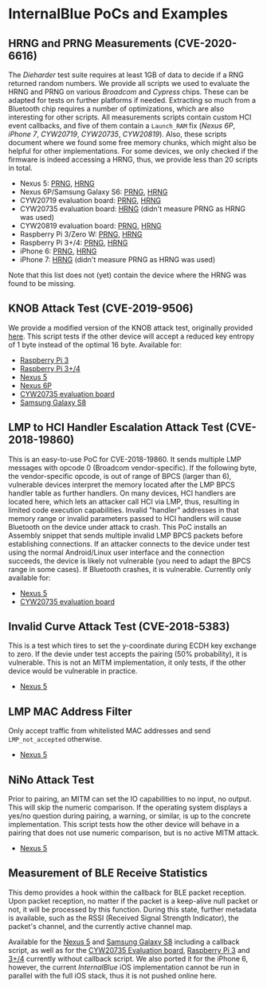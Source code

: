 InternalBlue PoCs and Examples
==============================

HRNG and PRNG Measurements (CVE-2020-6616)
------------------------------------------
The *Dieharder* test suite requires at least 1GB of data to decide if a RNG returned random numbers.
We provide all scripts we used to evaluate the HRNG and PRNG on various *Broadcom* and *Cypress*
chips. These can be adapted for tests on further platforms if needed.
Extracting so much from a Bluetooth chip requires a number of optimizations, which are also
interesting for other scripts. All measurements scripts contain custom HCI event callbacks, and
five of them contain a `Launch_RAM` fix (*Nexus 6P*, *iPhone 7*, *CYW20719*, *CYW20735*, *CYW20819*).
Also, these scripts document where we found some free memory chunks, which might also be helpful for
other implementations.
For some devices, we only checked if the firmware is indeed accessing a HRNG, thus, we provide less
than 20 scripts in total.

* Nexus 5: [PRNG](../examples/nexus5/randp.py), [HRNG](../examples/nexus5/rand.py)
* Nexus 6P/Samsung Galaxy S6: [PRNG](../examples/nexus6p/randp.py), [HRNG](../examples/nexus6p/rand.py)
* CYW20719 evaluation board: [PRNG](../examples/eval_cyw20719/randp.py), [HRNG](../examples/eval_cyw20719/rand.py)
* CYW20735 evaluation board: [HRNG](../examples/eval_cyw20735/rand.py) (didn't measure PRNG as HRNG was used)
* CYW20819 evaluation board: [PRNG](../examples/eval_cyw20819/randp.py), [HRNG](../examples/eval_cyw20819/rand.py)
* Raspberry Pi 3/Zero W: [PRNG](../examples/rpi3/randp.py), [HRNG](../examples/rpi3/rand.py)
* Raspberry Pi 3+/4: [PRNG](../examples/rpi3p_rpi4/randp.py), [HRNG](../examples/rpi3p_rpi4/rand.py)
* iPhone 6: [PRNG](../examples/iphone6/randp.py), [HRNG](../examples/iphone6/rand.py)
* iPhone 7: [HRNG](../examples/iphone7/rand.py) (didn't measure PRNG as HRNG was used)


Note that this list does not (yet) contain the device where the HRNG was found to be missing.



KNOB Attack Test (CVE-2019-9506)
--------------------------------
We provide a modified version of the KNOB attack test, originally provided [here](https://github.com/francozappa/knob).
This script tests if the other device will accept a reduced key entropy of 1 byte instead of the optimal 16 byte.
Available for:

 * [Raspberry Pi 3](../examples/rpi3/KNOB_PoC.py)
 * [Raspberry Pi 3+/4](../examples/rpi3p_rpi4/KNOB_PoC.py)
 * [Nexus 5](../examples/nexus5/KNOB_PoC.py)
 * [Nexus 6P](../examples/nexus6p/KNOB_PoC.py)
 * [CYW20735 evaluation board](../examples/eval_cyw20735/KNOB_PoC.py)
 * [Samsung Galaxy S8](../examples/s8/KNOB_PoC.py)

LMP to HCI Handler Escalation Attack Test (CVE-2018-19860)
----------------------------------------------------------
This is an easy-to-use PoC for CVE-2018-19860. It sends multiple LMP messages with opcode 0 (Broadcom vendor-specific).
If the following byte, the vendor-specific opcode, is out of range of BPCS (larger than 6), vulnerable devices
interpret the memory located after the LMP BPCS handler table as further handlers. On many devices, HCI handlers
are located here, which lets an attacker call HCI via LMP, thus, resulting in limited code execution capabilities.
Invalid "handler" addresses in that memory range or invalid parameters passed to HCI handlers will cause Bluetooth
on the device under attack to crash. This PoC installs an Assembly snippet that sends multiple invalid LMP BPCS packets
before establishing connections. If an attacker connects to the device under test using the normal Android/Linux user
interface and the connection succeeds, the device is likely not vulnerable (you need to adapt the BPCS range in
some cases). If Bluetooth crashes, it is vulnerable. Currently only available for:

* [Nexus 5](../examples/nexus5/CVE_2018_19860_Crash_on_Connect.py)
* [CYW20735 evaluation board](../examples/eval_cyw20735/CVE_2018_19860_Crash_on_Connect.py)

Invalid Curve Attack Test (CVE-2018-5383)
-----------------------------------------
This is a test which tires to set the y-coordinate during ECDH key exchange to zero. If the devie under test accepts the pairing
(50% probability), it is vulnerable. This is not an MITM implementation, it only tests, if the other device would be vulnerable in practice.

* [Nexus 5](../examples/nexus5/CVE_2018_5383_Invalid_Curve_Attack_PoC.py)

LMP MAC Address Filter
----------------------
Only accept traffic from whitelisted MAC addresses and send `LMP_not_accepted` otherwise.

* [Nexus 5](../examples/nexus5/LMP_MAC_Address_Filter.py)

NiNo Attack Test
----------------
Prior to pairing, an MITM can set the IO capabilities to no input, no output. This will skip the numeric comparison.
If the operating system displays a yes/no question during pairing, a warning, or similar, is up to the concrete implementation.
This script tests how the other device will behave in a pairing that does not use numeric comparison, but is no
active MITM attack.

* [Nexus 5](../examples/nexus5/NiNo_PoC.py)


Measurement of BLE Receive Statistics
-------------------------------------
This demo provides a hook within the callback for BLE packet reception. Upon packet reception, no matter if the
packet is a keep-alive null packet or not, it will be processed by this function. During this state, further
metadata is available, such as the RSSI (Received Signal Strength Indicator), the packet's channel, and the
currently active channel map.

Available for the [Nexus 5](../examples/nexus5/BLE_Reception_PoC.py) and [Samsung Galaxy S8](../examples/s8/BLE_Reception_PoC.py) including a callback script,
as well as for the [CYW20735 Evaluation board](../examples/eval_cyw20735/BLE_Reception_PoC.py), [Raspberry Pi 3](../examples/rpi3/BLE_Reception_PoC.py)
and [3+/4](../examples/rpi3p_rpi4/BLE_Reception_PoC.py) currently without callback script.
We also ported it for the iPhone 6, however, the current *InternalBlue* iOS implementation cannot be run in parallel
with the full iOS stack, thus it is not pushed online here.